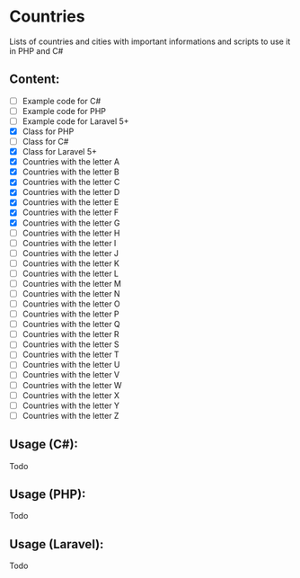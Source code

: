 # Countries
Lists of countries and cities with important informations and scripts to use it in PHP and C#

## Content:
- [ ] Example code for C#
- [ ] Example code for PHP
- [ ] Example code for Laravel 5+
- [x] Class for PHP
- [ ] Class for C#
- [x] Class for Laravel 5+
- [x] Countries with the letter A
- [x] Countries with the letter B
- [x] Countries with the letter C
- [x] Countries with the letter D
- [x] Countries with the letter E
- [x] Countries with the letter F
- [x] Countries with the letter G
- [ ] Countries with the letter H
- [ ] Countries with the letter I
- [ ] Countries with the letter J
- [ ] Countries with the letter K
- [ ] Countries with the letter L
- [ ] Countries with the letter M
- [ ] Countries with the letter N
- [ ] Countries with the letter O
- [ ] Countries with the letter P
- [ ] Countries with the letter Q
- [ ] Countries with the letter R
- [ ] Countries with the letter S
- [ ] Countries with the letter T
- [ ] Countries with the letter U
- [ ] Countries with the letter V
- [ ] Countries with the letter W
- [ ] Countries with the letter X
- [ ] Countries with the letter Y
- [ ] Countries with the letter Z

## Usage (C#):
Todo

## Usage (PHP):
Todo

## Usage (Laravel):
Todo
